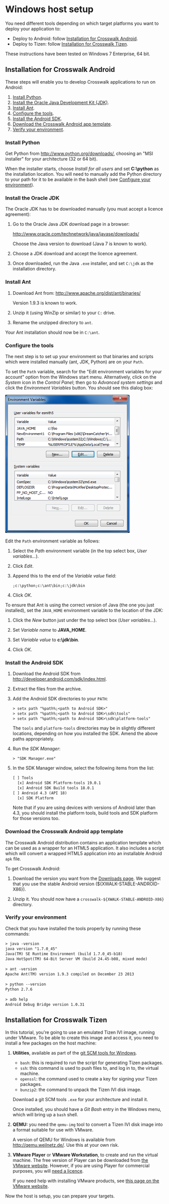 # Windows host setup

You need different tools depending on which target platforms you want to deploy your application to:

*   Deploy to Android: follow [Installation for Crosswalk Android](/documentation/getting_started/windows_host_setup.html#Installation-for-Crosswalk-Android).
*   Deploy to Tizen: follow [Installation for Crosswalk Tizen](/documentation/getting_started/windows_host_setup.html#Installation-for-Crosswalk-Tizen).

These instructions have been tested on Windows 7 Enterprise, 64 bit.

<h2 id="Installation-for-Crosswalk-Android">Installation for Crosswalk Android</h2>

These steps will enable you to develop Crosswalk applications to run on Android:

1.  [Install Python](/documentation/getting_started/windows_host_setup.html#Install-Python).
2.  [Install the Oracle Java Development Kit (JDK)](/documentation/getting_started/windows_host_setup.html#Install-the-Oracle-JDK).
3.  [Install Ant](/documentation/getting_started/windows_host_setup.html#Install-Ant).
4.  [Configure the tools](/documentation/getting_started/windows_host_setup.html#Configure-the-tools).
5.  [Install the Android SDK](/documentation/getting_started/windows_host_setup.html#Install-the-Android-SDK).
6.  [Download the Crosswalk Android app template](/documentation/getting_started/windows_host_setup.html#Download-the-Crosswalk-Android-app-template).
7.  [Verify your environment](/documentation/getting_started/windows_host_setup.html#Verify-your-environment).

<h3 id="Install-Python">Install Python</h3>

Get Python from http://www.python.org/downloads/, choosing an "MSI installer" for your architecture (32 or 64 bit).

When the installer starts, choose *Install for all users* and set **C:\python** as the installation location. You will need to manually add the Python directory to your path for it to be available in the bash shell (see [Configure your environment](#Configure-your-environment)).

<h3 id="Install-the-Oracle-JDK">Install the Oracle JDK</h3>

The Oracle JDK has to be downloaded manually (you must accept a licence agreement):

1.  Go to the Oracle Java JDK download page in a browser:

    http://www.oracle.com/technetwork/java/javase/downloads/

    Choose the Java version to download (Java 7 is known to work).

2.  Choose a JDK download and accept the licence agreement.

3.  Once downloaded, run the Java <code>.exe</code> installer, and set <code>C:\jdk</code> as the installation directory.

<h3 id="Install-Ant">Install Ant</h3>

1.  Download Ant from: http://www.apache.org/dist/ant/binaries/

    Version 1.9.3 is known to work.

2.  Unzip it (using WinZip or similar) to your `C:` drive.

3.  Rename the unzipped directory to `ant`.

Your Ant installation should now be in `C:\ant`.

<h3 id="Configure-the-tools">Configure the tools</h3>

The next step is to set up your environment so that binaries and scripts which were installed manually (ant, JDK, Python) are on your `Path`.

To set the `Path` variable, search for the "Edit environment variables for your account" option from the Windows start menu. Alternatively, click on the *System* icon in the *Control Panel*; then go to *Advanced system settings* and click the *Environment Variables* button. You should see this dialog box:

![Windows environment variables dialog](/assets/windows-env-variables.png)

Edit the `Path` environment variable as follows:

1.  Select the *Path* environment variable (in the top select box, *User variables...*).

2.  Click *Edit*.

3.  Append this to the end of the *Variable value* field:

        ;c:\python;c:\ant\bin;c:\jdk\bin

4.  Click *OK*.

To ensure that Ant is using the correct version of Java (the one you just installed), set the `JAVA_HOME` environment variable to the location of the JDK:

1.  Click the *New* button just under the top select box (*User variables...*).

2.  Set *Variable name* to **JAVA_HOME**.

3.  Set *Variable value* to **c:\jdk\bin**.

4.  Click *OK*.

<h3 id="Install-the-Android-SDK">Install the Android SDK</h3>

1.  Download the Android SDK from <a href='http://developer.android.com/sdk/index.html' target='_blank'>http://developer.android.com/sdk/index.html</a>.

2.  Extract the files from the archive.

3.  Add the Android SDK directories to your `PATH`:

        > setx path "%path%;<path to Android SDK>"
        > setx path "%path%;<path to Android SDK>\sdk\tools"
        > setx path "%path%;<path to Android SDK>\sdk\platform-tools"

    The `tools` and `platform-tools` directories may be in slightly different locations, depending on how you installed the SDK. Amend the above paths appropriately.

4.  Run the *SDK Manager*:

        > "SDK Manager.exe"

5.  In the SDK Manager window, select the following items from the list:

        [ ] Tools
          [x] Android SDK Platform-tools 19.0.1
          [x] Android SDK Build tools 18.0.1
        [ ] Android 4.3 (API 18)
          [x] SDK Platform

    Note that if you are using devices with versions of Android later than 4.3, you should install the platform tools, build tools and SDK platform for those versions too.

<h3 id="Download-the-Crosswalk-Android-app-template">Download the Crosswalk Android app template</h3>

The Crosswalk Android distribution contains an application template which can be used as a wrapper for an HTML5 application. It also includes a script which will convert a wrapped HTML5 application into an installable Android `apk` file.

To get Crosswalk Android:

1.  Download the version you want from the [Downloads page](/documentation/downloads.html). We suggest that you use the stable Android version (${XWALK-STABLE-ANDROID-X86}).

2.  Unzip it. You should now have a `crosswalk-${XWALK-STABLE-ANDROID-X86}` directory.

<h3 id="Verify-your-environment">Verify your environment</h3>

Check that you have installed the tools properly by running these commands:

    > java -version
    java version "1.7.0_45"
    Java(TM) SE Runtime Environment (build 1.7.0_45-b18)
    Java HotSpot(TM) 64-Bit Server VM (build 24.45-b08, mixed mode)

    > ant -version
    Apache Ant(TM) version 1.9.3 compiled on December 23 2013

    > python --version
    Python 2.7.6

    > adb help
    Android Debug Bridge version 1.0.31

<h2 id="Installation-for-Crosswalk-Tizen">Installation for Crosswalk Tizen</h2>

In this tutorial, you're going to use an emulated Tizen IVI image, running under VMware. To be able to create this image and access it, you need to install a few packages on the host machine:

1. **Utilities**, available as part of the [git SCM tools for Windows](http://git-scm.com/download/win).

    <ul>
    <li><code>bash</code>: this is required to run the script for generating Tizen packages.</li>
    <li><code>ssh</code>: this command is used to push files to, and log in to, the virtual machine.</li>
    <li><code>openssl</code>: the command used to create a key for signing your Tizen packages.</li>
    <li><code>bunzip2</code>: the command to unpack the Tizen IVI disk image.</li>
    </ul>

    Download a git SCM tools `.exe` for your architecture and install it.

    Once installed, you should have a *Git Bash* entry in the Windows menu, which will bring up a `bash` shell.

2.  **QEMU:** you need the <code>qemu-img</code> tool to convert a Tizen IVI disk image into a format suitable for use with VMware.

    A version of QEMU for Windows is available from http://qemu.weilnetz.de/. Use this at your own risk.

3.  **VMware Player** or **VMware Workstation**, to create and run the virtual machine. The free version of Player can be downloaded from [the VMware website](https://my.vmware.com/web/vmware/free). However, if you are using Player for commercial purposes, you will [need a licence](http://store.vmware.com/buyplayerplus).

    If you need help with installing VMware products, see [this page on the VMware website](http://kb.vmware.com/selfservice/microsites/search.do?language=en_US&cmd=displayKC&externalId=2053973).

Now the host is setup, you can prepare your targets.

